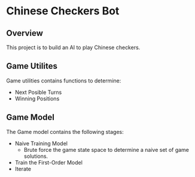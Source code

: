 # Chinese Checkers Bot
## Overview
This project is to build an AI to play Chinese checkers.
## Game Utilites
Game utilities contains functions to determine:
 - Next Posible Turns
 - Winning Positions

## Game Model
The Game model contains the following stages:
 - Naive Training Model
    - Brute force the game state space to determine a naive set of game solutions.
 - Train the First-Order Model 
 - Iterate